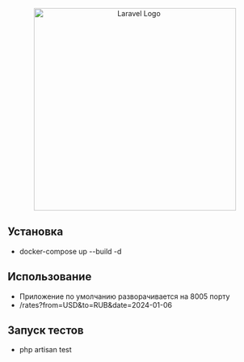 <p align="center"><a href="https://laravel.com" target="_blank"><img src="https://raw.githubusercontent.com/laravel/art/master/logo-lockup/5%20SVG/2%20CMYK/1%20Full%20Color/laravel-logolockup-cmyk-red.svg" width="400" alt="Laravel Logo"></a></p>

## Установка

 - docker-compose up --build -d

## Использование

- Приложение по умолчанию разворачивается на 8005 порту
- /rates?from=USD&to=RUB&date=2024-01-06

## Запуск тестов

- php artisan test

